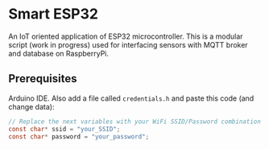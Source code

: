 # Smart ESP32

An IoT oriented application of ESP32 microcontroller. This is a modular script (work in progress) used for interfacing sensors with MQTT broker and database on RaspberryPi.

## Prerequisites

Arduino IDE. Also add a file called ``` credentials.h ``` and paste this code (and change data):
``` c
// Replace the next variables with your WiFi SSID/Password combination
const char* ssid = "your_SSID";
const char* password = "your_password";
```
